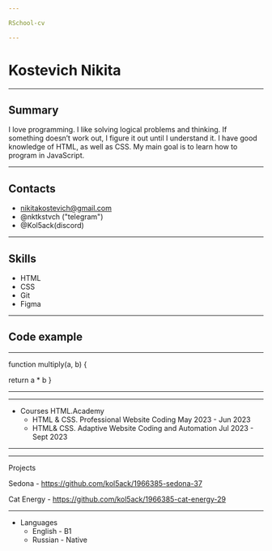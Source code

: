 ```yaml
---

RSchool-cv

---
```


# Kostevich Nikita

---

## Summary

I love programming. I like solving logical problems and thinking. If something doesn’t work out, I figure it out until I understand it. I have good knowledge of HTML, as well as CSS. My main goal is to learn how to program in JavaScript.

---

## Contacts

* <nikitakostevich@gmail.com>
* @nktkstvch ("telegram")
* @Kol5ack(discord)

---

## Skills

* HTML
* CSS
* Git
* Figma

---

## Code example

---
function multiply(a, b) {

return a * b
}

---

---

* Courses HTML.Academy
  * HTML & CSS. Professional Website Coding May 2023 - Jun 2023
  * HTML& CSS. Adaptive Website Coding and Automation Jul 2023 - Sept 2023

---

---
Projects

Sedona - <https://github.com/kol5ack/1966385-sedona-37>

Cat Energy - <https://github.com/kol5ack/1966385-cat-energy-29>

---

* Languages
  * English - B1
  * Russian - Native
